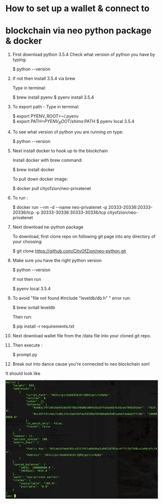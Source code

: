 # How to set up a wallet & connect to 
# blockchain via neo python package & docker

1.  First download python 3.5.4
    Check what version of python you have by typing: 

    $ python --version

2.  If not then install 3.5.4 via brew

    Type in terminal:

    $ brew install pyenv
    $ pyenv install 3.5.4

3. To export path - Type in terminal:

    $ export PYENV_ROOT=~/.pyenv   
    $ export PATH=$PYENV_ROOT/shims:$PATH
    $ pyenv local 3.5.4

4. To see what version of python you are running on type:

    $ python --version

5. Next install docker to hook up to the blockchain

    Install docker with brew command:

    $ brew install docker

    To pull down docker image:

    $ docker pull cityofzion/neo-privatenet

6. To run :

    $ docker run --rm -d --name neo-privatenet -p 20333-20336:20333-20336/tcp -p 30333-30336:30333-30336/tcp cityofzion/neo-privatenet

7.  Next download ne-python package

    To download, first clone repo on following git page into any directory of your choosing:

    $ git clone https://github.com/CityOfZion/neo-python.git
 
8.  Make sure you have the right python version 

    $ python --version

    If not then run 

    $ pyenv local 3.5.4

9.  To avoid "file not found #include "leveldb/db.h" " error run:

    $ brew isntall leveldb

    Then run:

    $ pip install -r requirements.txt

10. Next download wallet file from the /data file into your cloned git repo.

11. Then execute :

    $ prompt.py

12. Break out into dance cause you're connected to neo blockchain son!

It should look like 

![alt text](https://github.com/2PacIsAlive/smallneo/blob/master/data/wallet.png)  

